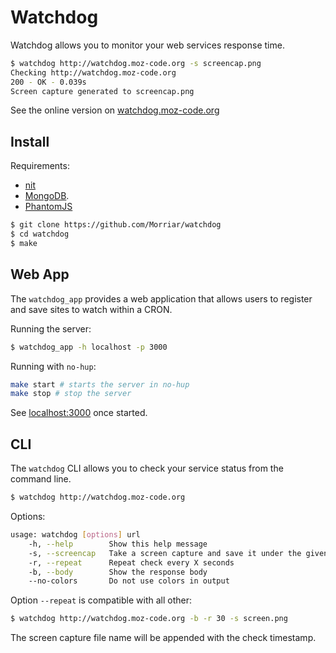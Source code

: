 # Watchdog

Watchdog allows you to monitor your web services response time.

~~~bash
$ watchdog http://watchdog.moz-code.org -s screencap.png
Checking http://watchdog.moz-code.org
200 - OK - 0.039s
Screen capture generated to screencap.png
~~~

See the online version on [watchdog.moz-code.org](http://watchdog.moz-code.org)

## Install

Requirements:
* [nit](http://nitlanguage.org)
* [MongoDB](https://docs.mongodb.com).
* [PhantomJS](http://phantomjs.org/)

~~~bash
$ git clone https://github.com/Morriar/watchdog
$ cd watchdog
$ make
~~~

## Web App

The `watchdog_app` provides a web application that allows users to register
and save sites to watch within a CRON.

Running the server:

~~~bash
$ watchdog_app -h localhost -p 3000
~~~

Running with `no-hup`:

~~~bash
make start # starts the server in no-hup
make stop # stop the server
~~~

See [localhost:3000](http://localhost:3000) once started.

## CLI

The `watchdog` CLI allows you to check your service status from the command line.

~~~bash
$ watchdog http://watchdog.moz-code.org
~~~

Options:
~~~bash
usage: watchdog [options] url
	-h, --help        Show this help message
	-s, --screencap   Take a screen capture and save it under the given name
	-r, --repeat      Repeat check every X seconds
	-b, --body        Show the response body
	--no-colors       Do not use colors in output
~~~

Option `--repeat` is compatible with all other:

~~~bash
$ watchdog http://watchdog.moz-code.org -b -r 30 -s screen.png
~~~

The screen capture file name will be appended with the check timestamp.
